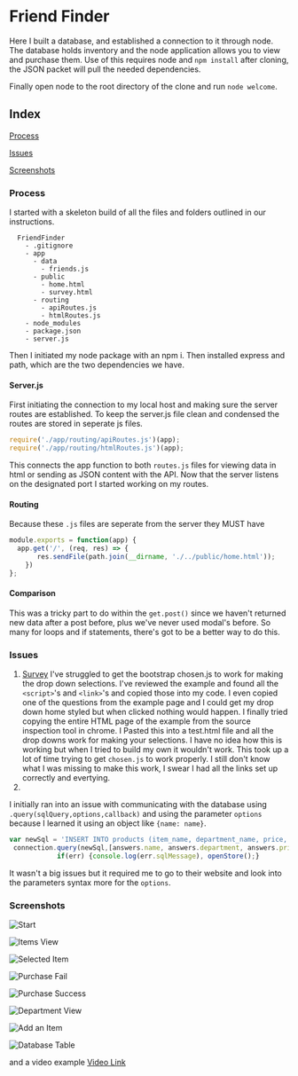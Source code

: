 # Friend Finder
Here I built a database, and established a connection to it through node.
The database holds inventory and the node application allows you to view and purchase them.
Use of this requires node and `npm install` after cloning, the JSON packet will pull the needed dependencies.

Finally open node to the root directory of the clone and run `node welcome`. 

## Index
[Process](#Process)

[Issues](#Issues)

[Screenshots](#Screenshots)

### Process
I started with a skeleton build of all the files and folders outlined in our instructions.
```
  FriendFinder
    - .gitignore
    - app
      - data
        - friends.js
      - public
        - home.html
        - survey.html
      - routing
        - apiRoutes.js
        - htmlRoutes.js
    - node_modules
    - package.json
    - server.js
```
Then I initiated my node package with an npm i.
Then installed express and path, which are the two dependencies we have. 

#### Server.js
First initiating the connection to my local host and making sure the server routes are established. 
To keep the server.js file clean and condensed the routes are stored in seperate js files.
```js
require('./app/routing/apiRoutes.js')(app);
require('./app/routing/htmlRoutes.js')(app);
```
This connects the app function to both `routes.js` files for viewing data in html or sending as JSON content with the API. 
Now that the server listens on the designated port I started working on my routes.

#### Routing
Because these `.js` files are seperate from the server they MUST have
```js
module.exports = function(app) {
  app.get('/', (req, res) => {
       res.sendFile(path.join(__dirname, './../public/home.html'));
    })
};
```

#### Comparison
This was a tricky part to do within the `get.post()` since we haven't returned new data after a post before, plus we've never used modal's before.
So many for loops and if statements, there's got to be a better way to do this. 


### Issues
1. [Survey](app/public/survey.html)
I've struggled to get the bootstrap chosen.js to work for making the drop down selections. 
I've reviewed the example and found all the `<script>`'s and `<link>`'s and copied those into my code.
I even copied one of the questions from the example page and I could get my drop down home styled but when clicked nothing would happen.
I finally tried copying the entire HTML page of the example from the source inspection tool in chrome.
I Pasted this into a test.html file and all the drop downs work for making your selections. I have no idea how this is working but when I tried to build my own it wouldn't work. This took up a lot of time trying to get `chosen.js` to work properly. 
I still don't know what I was missing to make this work, I swear I had all the links set up correctly and evertying. 
2. 
I initially ran into an issue with communicating with the database using `.query(sqlQuery,options,callback)` and using the parameter `options` because I learned it using an object like `{name: name}`.
```js
var newSql = 'INSERT INTO products (item_name, department_name, price, avail_quantity) VALUES (?,?,?,?)';
 connection.query(newSql,[answers.name, answers.department, answers.price, answers.quantity], (err,res) =>{
            if(err) {console.log(err.sqlMessage), openStore();}
```
It wasn't a big issues but it required me to go to their website and look into the parameters syntax more for the `options`.  


### Screenshots
![Start](examples/homescreen.PNG)

![Items View](examples/itemsView.PNG)

![Selected Item](examples/selected.PNG)

![Purchase Fail](examples/purchaseFail.PNG)

![Purchase Success](examples/purchaseSuccess.PNG)

![Department View](examples/departments.PNG)

![Add an Item](examples/addItem.PNG)

![Database Table](examples/database.PNG)

and a video example
[Video Link](examples/example.webm)
